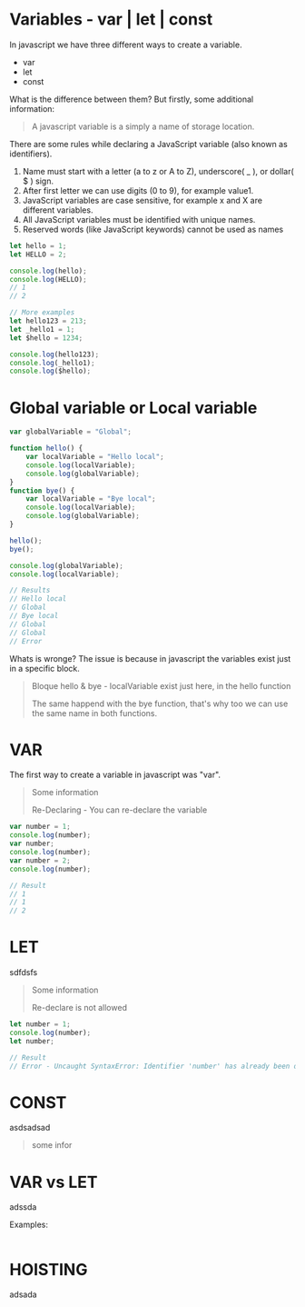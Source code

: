 # Variables - var | let | const

In javascript we have three different ways to create a variable.

- var
- let
- const

What is the difference between them? But firstly, some additional information:

> A javascript variable is a simply a name of storage location.

There are some rules while declaring a JavaScript variable (also known as identifiers).

1. Name must start with a letter (a to z or A to Z), underscore( _ ), or dollar( $ ) sign.
2. After first letter we can use digits (0 to 9), for example value1.
3. JavaScript variables are case sensitive, for example x and X are different variables.
4. All JavaScript variables must be identified with unique names.
5. Reserved words (like JavaScript keywords) cannot be used as names

```javascript
let hello = 1;
let HELLO = 2;

console.log(hello);
console.log(HELLO);
// 1
// 2 

// More examples
let hello123 = 213;
let _hello1 = 1;
let $hello = 1234;

console.log(hello123);
console.log(_hello1);
console.log($hello);
```

# Global variable or Local variable
```javascript
var globalVariable = "Global";

function hello() {
    var localVariable = "Hello local";
    console.log(localVariable);
    console.log(globalVariable);
}
function bye() {
    var localVariable = "Bye local";
    console.log(localVariable);
    console.log(globalVariable);
}

hello();
bye();

console.log(globalVariable);
console.log(localVariable);

// Results
// Hello local
// Global
// Bye local
// Global
// Global
// Error
```

Whats is wronge?
The issue is because in javascript the variables exist just in a specific block.

> Bloque hello & bye - localVariable exist just here, in the hello function
> 
> The same happend with the bye function, that's why too we can use the same name in both functions.

# VAR
The first way to create a variable in javascript was "var".

> Some information
>
> Re-Declaring - You can re-declare the variable

```javascript
var number = 1;
console.log(number);
var number;
console.log(number);
var number = 2;
console.log(number);

// Result
// 1
// 1
// 2
```

# LET
sdfdsfs

> Some information
>
> Re-declare is not allowed

```javascript
let number = 1;
console.log(number);
let number;

// Result
// Error - Uncaught SyntaxError: Identifier 'number' has already been declared
```

# CONST
asdsadsad

> some infor
>

# VAR vs LET
adssda

Examples:
```javascript

```

# HOISTING
adsada


